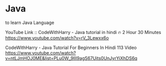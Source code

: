 # Java
to learn Java Language

YouTube Link :: 
CodeWithHarry - Java tutorial in hindi 🔥
2 Hour 30 Minutes
https://www.youtube.com/watch?v=rV_3Lewxx6o

CodeWithHarry - Java Tutorial For Beginners In Hindi
113 Video
https://www.youtube.com/watch?v=ntLJmHOJ0ME&list=PLu0W_9lII9agS67Uits0UnJyrYiXhDS6q